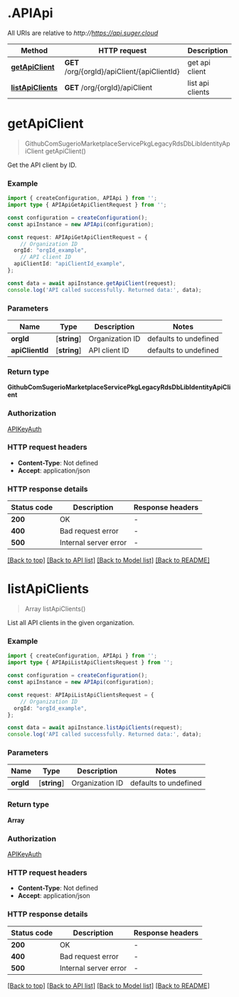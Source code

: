 # .APIApi

All URIs are relative to *http://https://api.suger.cloud*

Method | HTTP request | Description
------------- | ------------- | -------------
[**getApiClient**](APIApi.md#getApiClient) | **GET** /org/{orgId}/apiClient/{apiClientId} | get api client
[**listApiClients**](APIApi.md#listApiClients) | **GET** /org/{orgId}/apiClient | list api clients


# **getApiClient**
> GithubComSugerioMarketplaceServicePkgLegacyRdsDbLibIdentityApiClient getApiClient()

Get the API client by ID.

### Example


```typescript
import { createConfiguration, APIApi } from '';
import type { APIApiGetApiClientRequest } from '';

const configuration = createConfiguration();
const apiInstance = new APIApi(configuration);

const request: APIApiGetApiClientRequest = {
    // Organization ID
  orgId: "orgId_example",
    // API client ID
  apiClientId: "apiClientId_example",
};

const data = await apiInstance.getApiClient(request);
console.log('API called successfully. Returned data:', data);
```


### Parameters

Name | Type | Description  | Notes
------------- | ------------- | ------------- | -------------
 **orgId** | [**string**] | Organization ID | defaults to undefined
 **apiClientId** | [**string**] | API client ID | defaults to undefined


### Return type

**GithubComSugerioMarketplaceServicePkgLegacyRdsDbLibIdentityApiClient**

### Authorization

[APIKeyAuth](README.md#APIKeyAuth)

### HTTP request headers

 - **Content-Type**: Not defined
 - **Accept**: application/json


### HTTP response details
| Status code | Description | Response headers |
|-------------|-------------|------------------|
**200** | OK |  -  |
**400** | Bad request error |  -  |
**500** | Internal server error |  -  |

[[Back to top]](#) [[Back to API list]](README.md#documentation-for-api-endpoints) [[Back to Model list]](README.md#documentation-for-models) [[Back to README]](README.md)

# **listApiClients**
> Array<GithubComSugerioMarketplaceServicePkgLegacyRdsDbLibIdentityApiClient> listApiClients()

List all API clients in the given organization.

### Example


```typescript
import { createConfiguration, APIApi } from '';
import type { APIApiListApiClientsRequest } from '';

const configuration = createConfiguration();
const apiInstance = new APIApi(configuration);

const request: APIApiListApiClientsRequest = {
    // Organization ID
  orgId: "orgId_example",
};

const data = await apiInstance.listApiClients(request);
console.log('API called successfully. Returned data:', data);
```


### Parameters

Name | Type | Description  | Notes
------------- | ------------- | ------------- | -------------
 **orgId** | [**string**] | Organization ID | defaults to undefined


### Return type

**Array<GithubComSugerioMarketplaceServicePkgLegacyRdsDbLibIdentityApiClient>**

### Authorization

[APIKeyAuth](README.md#APIKeyAuth)

### HTTP request headers

 - **Content-Type**: Not defined
 - **Accept**: application/json


### HTTP response details
| Status code | Description | Response headers |
|-------------|-------------|------------------|
**200** | OK |  -  |
**400** | Bad request error |  -  |
**500** | Internal server error |  -  |

[[Back to top]](#) [[Back to API list]](README.md#documentation-for-api-endpoints) [[Back to Model list]](README.md#documentation-for-models) [[Back to README]](README.md)


